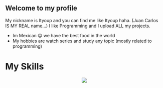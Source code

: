 ## Welcome to my profile

My nickname is Ityoup and you can find me like Ityoup haha. (Juan Carlos IS MY REAL name...)
I like Programming and I upload ALL my projects.

* Im Mexican :yum: we have the best food in the world
* My hobbies are watch series and study any topic (mostly related to programming)

# My Skills
<p align="center">
  <a href="https://skillicons.dev">
<img src="https://skillicons.dev/icons?i=java,js,nodejs,express,html,mysql,ps,css,bash,linux,docker"/>
  </a>
</p>



